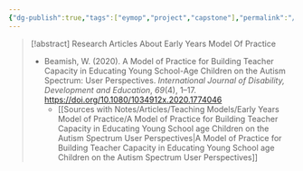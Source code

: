 ```yaml
---
{"dg-publish":true,"tags":["eymop","project","capstone"],"permalink":"/teaching-methods/early-years-model-of-practice/","dgPassFrontmatter":true}
---
```





>[!abstract] Research Articles About Early Years Model Of Practice
>* Beamish, W. (2020). A Model of Practice for Building Teacher Capacity in Educating Young School-Age Children on the Autism Spectrum: User Perspectives. _International Journal of Disability, Development and Education_, _69_(4), 1–17. https://doi.org/10.1080/1034912x.2020.1774046
>	* [[Sources with Notes/Articles/Teaching Models/Early Years Model of Practice/A Model of Practice for Building Teacher Capacity in Educating Young School age Children on the Autism Spectrum User Perspectives\|A Model of Practice for Building Teacher Capacity in Educating Young School age Children on the Autism Spectrum User Perspectives]]